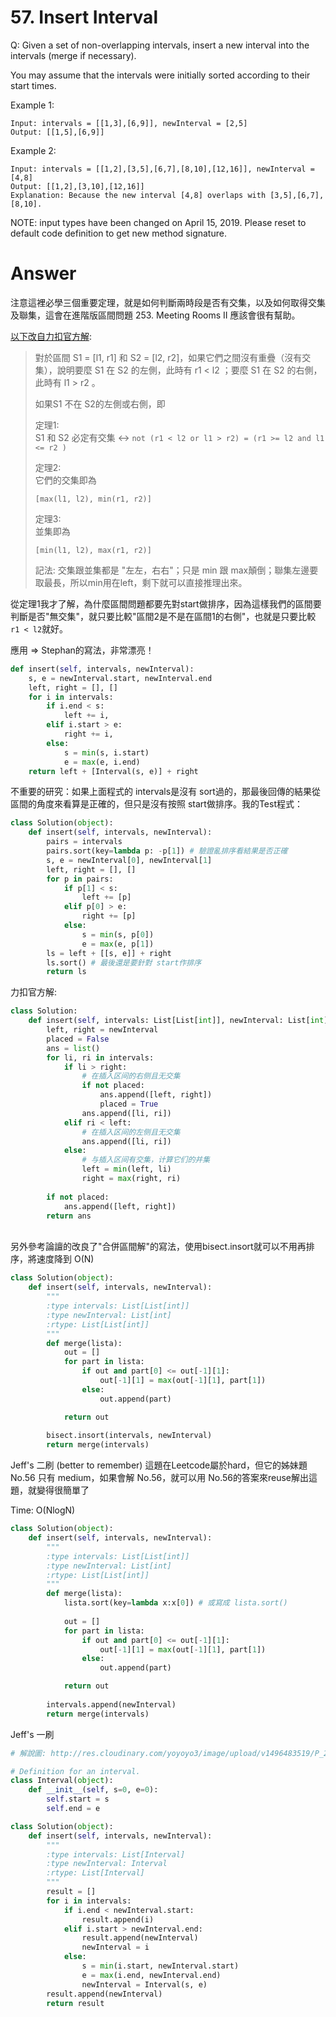 # 57. Insert Interval
Q: Given a set of non-overlapping intervals, insert a new interval into the intervals (merge if necessary).

You may assume that the intervals were initially sorted according to their start times.

Example 1:
```
Input: intervals = [[1,3],[6,9]], newInterval = [2,5]
Output: [[1,5],[6,9]]
```
Example 2:
```
Input: intervals = [[1,2],[3,5],[6,7],[8,10],[12,16]], newInterval = [4,8]
Output: [[1,2],[3,10],[12,16]]
Explanation: Because the new interval [4,8] overlaps with [3,5],[6,7],[8,10].
```

NOTE: input types have been changed on April 15, 2019. Please reset to default code definition to get new method signature.

# Answer
注意這裡必學三個重要定理，就是如何判斷兩時段是否有交集，以及如何取得交集及聯集，這會在進階版區間問題 253. Meeting Rooms II 應該會很有幫助。

[以下改自力扣官方解](https://leetcode-cn.com/problems/insert-interval/solution/cha-ru-qu-jian-by-leetcode-solution/):

> 對於區間 S1 = [l1, r1] 和 S2 = [l2, r2]，如果它們之間沒有重疊（沒有交集），說明要麼 S1 在 S2 的左側，此時有 r1 < l2 ；要麼 S1 在 S2 的右側，此時有 l1 > r2 。
> 
> 如果S1 不在 S2的左側或右側，即
>
> 定理1:\
> S1 和 S2 必定有交集 <-> `not (r1 < l2 or l1 > r2) = (r1 >= l2 and l1 <= r2 )`
> 
> 定理2:\
> 它們的交集即為
> 
> `[max(l1, l2), min(r1, r2)]`
> 
> 定理3:\
> 並集即為
> 
> `[min(l1, l2), max(r1, r2)]`
> 
> 記法: 交集跟並集都是 "左左，右右"；只是 min 跟 max顛倒；聯集左邊要取最長，所以min用在left，剩下就可以直接推理出來。
> 

從定理1我才了解，為什麼區間問題都要先對start做排序，因為這樣我們的區間要判斷是否"無交集"，就只要比較"區間2是不是在區間1的右側"，也就是只要比較 `r1 < l2`就好。

應用 => Stephan的寫法，非常漂亮！
```python
def insert(self, intervals, newInterval):
    s, e = newInterval.start, newInterval.end
    left, right = [], []
    for i in intervals:
        if i.end < s:
            left += i,
        elif i.start > e:
            right += i,
        else:
            s = min(s, i.start)
            e = max(e, i.end)
    return left + [Interval(s, e)] + right
```
不重要的研究：如果上面程式的 intervals是沒有 sort過的，那最後回傳的結果從區間的角度來看算是正確的，但只是沒有按照 start做排序。我的Test程式：
```python
class Solution(object):
    def insert(self, intervals, newInterval):
        pairs = intervals
        pairs.sort(key=lambda p: -p[1]) # 驗證亂排序看結果是否正確
        s, e = newInterval[0], newInterval[1]
        left, right = [], []
        for p in pairs:
            if p[1] < s:
                left += [p]
            elif p[0] > e:
                right += [p]
            else:
                s = min(s, p[0])
                e = max(e, p[1])
        ls = left + [[s, e]] + right
        ls.sort() # 最後還是要針對 start作排序
        return ls
```

力扣官方解:
```python
class Solution:
    def insert(self, intervals: List[List[int]], newInterval: List[int]) -> List[List[int]]:
        left, right = newInterval
        placed = False
        ans = list()
        for li, ri in intervals:
            if li > right:
                # 在插入区间的右侧且无交集
                if not placed:
                    ans.append([left, right])
                    placed = True
                ans.append([li, ri])
            elif ri < left:
                # 在插入区间的左侧且无交集
                ans.append([li, ri])
            else:
                # 与插入区间有交集，计算它们的并集
                left = min(left, li)
                right = max(right, ri)
        
        if not placed:
            ans.append([left, right])
        return ans
```

\
另外參考論譠的改良了"合併區間解"的寫法，使用bisect.insort就可以不用再排序，將速度降到 O(N)
```python
class Solution(object):
    def insert(self, intervals, newInterval):
        """
        :type intervals: List[List[int]]
        :type newInterval: List[int]
        :rtype: List[List[int]]
        """
        def merge(lista):            
            out = []
            for part in lista:
                if out and part[0] <= out[-1][1]:
                    out[-1][1] = max(out[-1][1], part[1])
                else:
                    out.append(part)

            return out
        
        bisect.insort(intervals, newInterval)
        return merge(intervals)
```

Jeff's 二刷 (better to remember)
這題在Leetcode屬於hard，但它的姊妹題 No.56 只有 medium，如果會解 No.56，就可以用 No.56的答案來reuse解出這題，就變得很簡單了

Time: O(NlogN)
```python
class Solution(object):
    def insert(self, intervals, newInterval):
        """
        :type intervals: List[List[int]]
        :type newInterval: List[int]
        :rtype: List[List[int]]
        """
        def merge(lista):
            lista.sort(key=lambda x:x[0]) # 或寫成 lista.sort()
            
            out = []
            for part in lista:
                if out and part[0] <= out[-1][1]:
                    out[-1][1] = max(out[-1][1], part[1])
                else:
                    out.append(part)

            return out
        
        intervals.append(newInterval)
        return merge(intervals)
```

Jeff's 一刷
```python
# 解說圖: http://res.cloudinary.com/yoyoyo3/image/upload/v1496483519/P_20170603_172422_unjmhl.jpg

# Definition for an interval.
class Interval(object):
    def __init__(self, s=0, e=0):
        self.start = s
        self.end = e

class Solution(object):
    def insert(self, intervals, newInterval):
        """
        :type intervals: List[Interval]
        :type newInterval: Interval
        :rtype: List[Interval]
        """
        result = []
        for i in intervals:
            if i.end < newInterval.start:
                result.append(i)
            elif i.start > newInterval.end:
                result.append(newInterval)
                newInterval = i
            else:
                s = min(i.start, newInterval.start)
                e = max(i.end, newInterval.end)
                newInterval = Interval(s, e)
        result.append(newInterval)
        return result
```